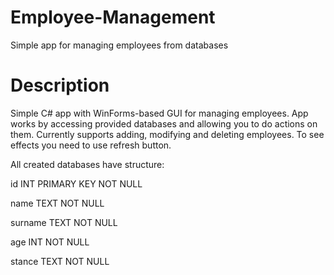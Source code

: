 # Employee-Management
Simple app for managing employees from databases

# Description
Simple C# app with WinForms-based GUI for managing employees. App works by accessing provided databases and allowing you to do actions on them.
Currently supports adding, modifying and deleting employees. To see effects you need to use refresh button.

All created databases have structure:

id INT PRIMARY KEY NOT NULL

name TEXT NOT NULL

surname TEXT NOT NULL

age INT NOT NULL

stance TEXT NOT NULL
